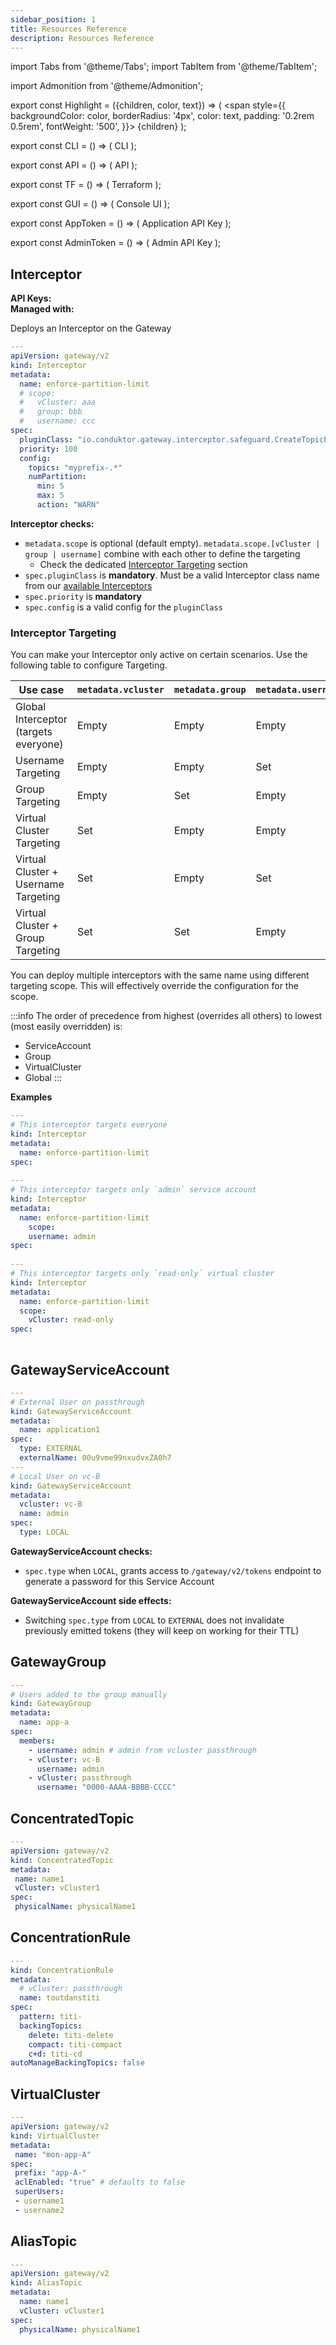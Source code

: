 ```yaml
---
sidebar_position: 1
title: Resources Reference
description: Resources Reference
---
```



import Tabs from '@theme/Tabs';
import TabItem from '@theme/TabItem';

import Admonition from '@theme/Admonition';

export const Highlight = ({children, color, text}) => (
<span style={{ backgroundColor: color, borderRadius: '4px', color: text, padding: '0.2rem 0.5rem', fontWeight: '500', }}>
{children}
</span>
);

export const CLI = () => (
<Highlight color="#F8F1EE" text="#7D5E54">CLI</Highlight>
);

export const API = () => (
<Highlight color="#E7F9F5" text="#067A6F">API</Highlight>
);

export const TF = () => (
<Highlight color="#FCEFFC" text="#9C2BAD">Terraform</Highlight>
);

export const GUI = () => (
<Highlight color="#F6F4FF" text="#422D84">Console UI</Highlight>
);


export const AppToken = () => (
<Highlight color="#F0F4FF" text="#3451B2">Application API Key</Highlight>
);

export const AdminToken = () => (
<Highlight color="#FEEFF6" text="#CB1D63">Admin API Key</Highlight>
);


## Interceptor

**API Keys:** <AdminToken />  
**Managed with:** <API /> <CLI /> <GUI />

Deploys an Interceptor on the Gateway
````yaml
---
apiVersion: gateway/v2
kind: Interceptor
metadata:
  name: enforce-partition-limit
  # scope:
  #   vCluster: aaa
  #   group: bbb
  #   username: ccc
spec:
  pluginClass: "io.conduktor.gateway.interceptor.safeguard.CreateTopicPolicyPlugin"
  priority: 100
  config:
    topics: "myprefix-.*"
    numPartition:
      min: 5
      max: 5
      action: "WARN"
````
**Interceptor checks:**
- `metadata.scope` is optional (default empty). `metadata.scope.[vCluster | group | username]` combine with each other to define the targeting
  - Check the dedicated [Interceptor Targeting](#interceptor-targeting) section
- `spec.pluginClass` is **mandatory**. Must be a valid Interceptor class name from our [available Interceptors](/gateway/category/interceptors-catalog/)
- `spec.priority` is **mandatory**
- `spec.config` is a valid config for the `pluginClass`

### Interceptor Targeting
You can make your Interceptor only active on certain scenarios. Use the following table to configure Targeting.

| Use case                              | `metadata.vcluster` | `metadata.group` | `metadata.username` | 
|---------------------------------------|---------------------|------------------|---------------------|
| Global Interceptor (targets everyone) | Empty               | Empty            | Empty               |
| Username Targeting                    | Empty               | Empty            | Set                 |
| Group Targeting                       | Empty               | Set              | Empty               |
| Virtual Cluster Targeting             | Set                 | Empty            | Empty               |
| Virtual Cluster + Username Targeting  | Set                 | Empty            | Set                 |
| Virtual Cluster + Group Targeting     | Set                 | Set              | Empty               |

You can deploy multiple interceptors with the same name using different targeting scope. This will effectively override the configuration for the scope.

:::info
The order of precedence from highest (overrides all others) to lowest (most easily overridden) is:

- ServiceAccount
- Group
- VirtualCluster
- Global
  :::

**Examples**
````yaml
---
# This interceptor targets everyone
kind: Interceptor
metadata:
  name: enforce-partition-limit
spec:
  
---
# This interceptor targets only `admin` service account
kind: Interceptor
metadata:
  name: enforce-partition-limit
    scope:
    username: admin
spec:
  
---
# This interceptor targets only `read-only` virtual cluster
kind: Interceptor
metadata:
  name: enforce-partition-limit
  scope:
    vCluster: read-only
spec:
  

````

## GatewayServiceAccount

````yaml
---
# External User on passthrough
kind: GatewayServiceAccount
metadata:
  name: application1
spec:
  type: EXTERNAL
  externalName: 00u9vme99nxudvxZA0h7
---
# Local User on vc-B
kind: GatewayServiceAccount
metadata:
  vcluster: vc-B
  name: admin
spec:
  type: LOCAL
````
**GatewayServiceAccount checks:**
- `spec.type` when `LOCAL`, grants access to `/gateway/v2/tokens` endpoint to generate a password for this Service Account

**GatewayServiceAccount side effects:**
- Switching `spec.type` from `LOCAL` to `EXTERNAL` does not invalidate previously emitted tokens (they will keep on working for their TTL)

## GatewayGroup

````yaml
---
# Users added to the group manually
kind: GatewayGroup
metadata:
  name: app-a
spec:
  members:
    - username: admin # admin from vcluster passthrough
    - vCluster: vc-B
      username: admin
    - vCluster: passthrough
      username: "0000-AAAA-BBBB-CCCC"
````

## ConcentratedTopic

```yaml
---
apiVersion: gateway/v2
kind: ConcentratedTopic
metadata:
 name: name1
 vCluster: vCluster1
spec:
 physicalName: physicalName1
```

## ConcentrationRule

````yaml
---
kind: ConcentrationRule
metadata:
  # vCluster: passthrough
  name: toutdanstiti
spec:
  pattern: titi-
  backingTopics:
    delete: titi-delete
    compact: titi-compact
    c+d: titi-cd
autoManageBackingTopics: false
````

## VirtualCluster

```yaml
---
apiVersion: gateway/v2
kind: VirtualCluster
metadata:
 name: "mon-app-A"
spec:
 prefix: "app-A-"
 aclEnabled: "true" # defaults to false
 superUsers:
 - username1
 - username2
```

## AliasTopic

```yaml
---
apiVersion: gateway/v2
kind: AliasTopic
metadata:
  name: name1
  vCluster: vCluster1
spec:
  physicalName: physicalName1
```

